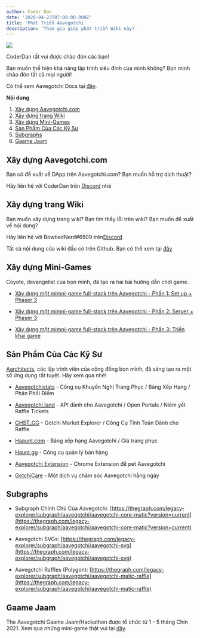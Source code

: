 ```yaml
---
author: Coder Dan
date: '2020-04-23T07:00:00.000Z'
title: 'Phát Triển Aavegotchi'
description: 'Tham gia giúp phát triển Wiki này!'
---
```


<div class="headerImageContainer">
<img class="headerImage" src="/developers/codergotchi.png">
<p class="headerImageText">CoderDan rất vui được chào đón các bạn!</p>
</div>

Bạn muốn thể hiện khả năng lập trình siêu đỉnh của mình không? Bọn mình chào đón tất cả mọi người!

Có thể xem Aavegotchi Docs tại [đây](https://docs.aavegotchi.com/).

<div class="contentsBox">

**Nội dung**

<ol>
<li><a href=#building-aavegotchi-com>Xây dựng Aavegotchi.com</a></li>
<li><a href=#building-the-wiki>Xây dựng trang Wiki</a></li>
<li><a href=#building-mini-games>Xây dựng Mini-Games</a></li>
<li><a href=#aarchitect-creations>Sản Phẩm Của Các Kỹ Sư</a></li>
<li><a href=#subgraphs>Subgraphs</a></li>
<li><a href=#gaame-jaam>Gaame Jaam</a></li>
</ol>

</div>

## Xây dựng Aavegotchi.com

Bạn có đề xuất về DApp trên Aavegotchi.com? Bạn muốn hỗ trợ dịch thuật?

Hãy liên hệ với CoderDan trên [Discord](https://discord.com/invite/NPwnWB6) nhé

## Xây dựng trang Wiki

Bạn muốn xây dựng trang wiki? Bạn tìm thấy lỗi trên wiki? Bạn muốn đề xuất về nội dung?

Hãy liên hệ với BowtiedNerd#6509 trên[Discord](https://discord.com/invite/NPwnWB6)

Tất cả nội dung của wiki đầu có trên Github. Bạn có thể xem tại [đây](https://github.com/aavegotchi/aavegotchi-wiki)

## Xây dựng Mini-Games

Coyote, devangelist của bọn mình, đã tạo ra hai bài hướng dẫn chơi game.

* [Xây dựng một mimni-game full-stack trên Aavegotchi - Phần 1: Set up + Phaser 3](https://dev.to/ccoyotedev/building-a-full-stack-aavegotchi-minigame-part-1-set-up-phaser-3-29l5)

* [Xây dựng một mimni-game full-stack trên Aavegotchi - Phần 2: Server + Phaser 3](https://dev.to/ccoyotedev/building-a-full-stack-aavegotchi-minigame-part-2-server-leaderboard-53la)

* [Xây dựng một mimni-game full-stack trên Aavegotchi - Phần 3: Triển khai game](https://dev.to/ccoyotedev/building-a-full-stack-aavegotchi-minigame-part-3-deploying-your-game-mga)

## Sản Phẩm Của Các Kỹ Sư

[Aarchitects](/aarchitect), các lập trình viên của cộng đồng bọn mình, đã sáng tạo ra một số ứng dụng rất tuyệt. Hãy xem qua nhé!

* [Aavegotchistats](https://aavegotchistats.com/) - Công cụ Khuyến Nghị Trang Phục / Bảng Xếp Hạng / Phân Phối Điểm

* [Aavegotchi.land](https://aavegotchi.land/) - API dành cho Aavegotchi / Open Portals / Niêm yết Raffle Tickets

* [GHST_GG](https://ghst.gg/) - Gotchi Market Explorer / Công Cụ Tính Toán Dành cho Raffle

* [Haaunt.com](https://haaunt.com/) - Bảng xếp hạng Aavegotchi / Giá trang phục

* [Haunt.gg](https://haunt.gg/) - Công cụ quản lý bán hàng

* [Aavegotchi Extension](https://chrome.google.com/webstore/detail/aavegotchi-extension/ibggmlahcckfbcghmbnbdmkmolmaejfc) - Chrome Extension để pet Aavegotchi

* [GotchiCare](https://gotchicare.com/) - Một dịch vụ chăm sóc Aavegotchi hằng ngày

## Subgraphs

* Subgraph Chính Chủ Của Aavegotchi: [https://thegraph.com/legacy-explorer/subgraph/aavegotchi/aavegotchi-core-matic?version=current](https://thegraph.com/legacy-explorer/subgraph/aavegotchi/aavegotchi-core-matic?version=current)

* Aavegotchi SVGs: [https://thegraph.com/legacy-explorer/subgraph/aavegotchi/aavegotchi-svg](https://thegraph.com/legacy-explorer/subgraph/aavegotchi/aavegotchi-svg)

* Aavegotchi Raffles (Polygon): [https://thegraph.com/legacy-explorer/subgraph/aavegotchi/aavegotchi-matic-raffle](https://thegraph.com/legacy-explorer/subgraph/aavegotchi/aavegotchi-matic-raffle)

## Gaame Jaam

The Aavegotchi Gaame Jaam/Hackathon được tổ chức từ 1 - 5 tháng Chín 2021. Xem qua những mini-game thật vui tại [đây](/gaame-jaam).